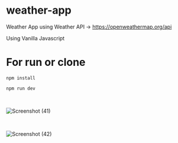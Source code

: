# weather-app

Weather App using Weather API -> https://openweathermap.org/api

Using Vanilla Javascript

<h1>For run or clone</h1>

  ```
  npm install

  npm run dev
  ```
  
  <br>

![Screenshot (41)](https://user-images.githubusercontent.com/43547833/63273774-de32c000-c29e-11e9-9742-1f3a8b29dfcc.png)

<br>

![Screenshot (42)](https://user-images.githubusercontent.com/43547833/63274063-6f099b80-c29f-11e9-9060-3e908b6862dd.png)
